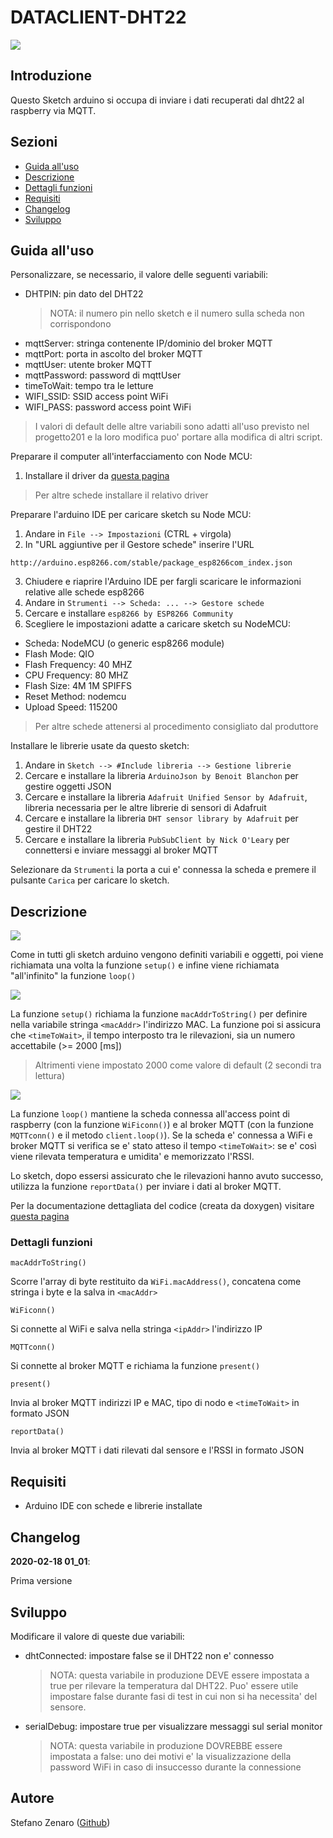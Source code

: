 # DATACLIENT-DHT22

![](doc/assets/dataclient.svg)
## Introduzione

Questo Sketch arduino si occupa di inviare i dati 
recuperati dal dht22 al raspberry via MQTT.

## Sezioni
* [Guida all'uso](#guida-alluso)
* [Descrizione](#descrizione)
* [Dettagli funzioni](#dettagli-funzioni)
* [Requisiti](#requisiti)
* [Changelog](#changelog)
* [Sviluppo](#sviluppo)

## Guida all'uso

Personalizzare, se necessario, il valore delle seguenti variabili:
* DHTPIN: pin dato del DHT22
  > NOTA: il numero pin nello sketch e il numero sulla scheda non corrispondono
* mqttServer: stringa contenente IP/dominio del broker MQTT
* mqttPort: porta in ascolto del broker MQTT
* mqttUser: utente broker MQTT
* mqttPassword: password di mqttUser
* timeToWait: tempo tra le letture
* WIFI_SSID: SSID access point WiFi
* WIFI_PASS: password access point WiFi

> I valori di default delle altre variabili sono adatti all'uso previsto
> nel progetto201 e la loro modifica puo' portare alla modifica di altri script.

Preparare il computer all'interfacciamento con Node MCU:
1. Installare il driver da [questa pagina](https://www.silabs.com/products/mcu/Pages/USBtoUARTBridgeVCPDrivers.aspx)
> Per altre schede installare il relativo driver

Preparare l'arduino IDE per caricare sketch su Node MCU:
1. Andare in ```File --> Impostazioni``` (CTRL + virgola)
2. In "URL aggiuntive per il Gestore schede" inserire l'URL
```
http://arduino.esp8266.com/stable/package_esp8266com_index.json
```
3. Chiudere e riaprire l'Arduino IDE per fargli scaricare le informazioni relative alle schede esp8266
4.  Andare in ```Strumenti --> Scheda: ... --> Gestore schede```
5. Cercare e installare ```esp8266 by ESP8266 Community```
6. Scegliere le impostazioni adatte a caricare sketch su NodeMCU:
  * Scheda: NodeMCU (o generic esp8266 module)
  * Flash Mode: QIO
  * Flash Frequency: 40 MHZ
  * CPU Frequency: 80 MHZ
  * Flash Size: 4M 1M SPIFFS
  * Reset Method: nodemcu
  * Upload Speed: 115200
> Per altre schede attenersi al procedimento consigliato dal produttore

Installare le librerie usate da questo sketch:
1. Andare in ```Sketch --> #Include libreria --> Gestione librerie```
2. Cercare e installare la libreria ```ArduinoJson by Benoit Blanchon``` per gestire oggetti JSON
3. Cercare e installare la libreria ```Adafruit Unified Sensor by Adafruit```, 
libreria necessaria per le altre librerie di sensori di Adafruit
4. Cercare e installare la libreria ```DHT sensor library by Adafruit``` per gestire il DHT22
5. Cercare e installare la libreria ```PubSubClient by Nick O'Leary``` 
per connettersi e inviare messaggi al broker MQTT

Selezionare da ```Strumenti``` la porta a cui e' connessa la scheda
e premere il pulsante ```Carica``` per caricare lo sketch.

## Descrizione

![](doc/assets/setup_loop.svg)

Come in tutti gli sketch arduino vengono definiti variabili e oggetti,
poi viene richiamata una volta la funzione ```setup()``` e infine viene
richiamata "all'infinito" la funzione ```loop()```

![](doc/assets/setup.svg)

La funzione ```setup()``` richiama la funzione ```macAddrToString()```
per definire nella variabile stringa ```<macAddr>``` l'indirizzo MAC.
La funzione poi si assicura che ```<timeToWait>```, 
il tempo interposto tra le rilevazioni, 
sia un numero accettabile (>= 2000 [ms])
> Altrimenti viene impostato 2000 come valore di default (2 secondi tra lettura)

![](doc/assets/loop.svg)

La funzione ```loop()``` mantiene la scheda connessa all'access point di raspberry
(con la funzione ```WiFiconn()```) e al broker MQTT (con la funzione ```MQTTconn()```
e il metodo ```client.loop()```).
Se la scheda e' connessa a WiFi e broker MQTT si verifica se e' stato atteso
il tempo ```<timeToWait>```: se e' così viene rilevata temperatura e umidita'
e memorizzato l'RSSI.

Lo sketch, dopo essersi assicurato che le rilevazioni hanno avuto successo,
utilizza la funzione ```reportData()``` per inviare i dati al broker MQTT.


Per la documentazione dettagliata del codice (creata da doxygen) 
visitare [questa pagina](https://progetto201.github.io/dataclient-dht22/doc/html/index.html)

### Dettagli funzioni

    macAddrToString()
Scorre l'array di byte restituito da ```WiFi.macAddress()```,
concatena come stringa i byte e la salva in ```<macAddr>```

    WiFiconn()
Si connette al WiFi e salva nella stringa ```<ipAddr>``` l'indirizzo IP 

    MQTTconn()
Si connette al broker MQTT e richiama la funzione ```present()```

    present()
Invia al broker MQTT indirizzi IP e MAC, tipo di nodo e ```<timeToWait>```
in formato JSON

    reportData()
Invia al broker MQTT i dati rilevati dal sensore e l'RSSI
in formato JSON

## Requisiti

* Arduino IDE con schede e librerie installate

## Changelog

**2020-02-18 01_01**:

Prima versione

## Sviluppo

Modificare il valore di queste due variabili:
* dhtConnected: impostare false se il DHT22 non e' connesso
  > NOTA: questa variabile in produzione DEVE essere impostata a true
  > per rilevare la temperatura dal DHT22. Puo' essere utile impostare
  > false durante fasi di test in cui non si ha necessita' del sensore.
* serialDebug: impostare true per visualizzare messaggi sul serial monitor
  > NOTA: questa variabile in produzione DOVREBBE essere impostata a false:
  > uno dei motivi e' la visualizzazione della password WiFi in 
  > caso di insuccesso durante la connessione

## Autore
Stefano Zenaro ([Github](https://github.com/mario33881))